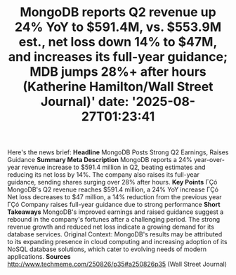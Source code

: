 ﻿---
title: "MongoDB reports Q2 revenue up 24% YoY to $591.4M, vs. $553.9M est., net loss down 14% to $47M, and increases its full-year guidance; MDB jumps 28%+ after hours (Katherine Hamilton/Wall Street Journal)'
date: '2025-08-27T01:23:41"
category: "Markets"
summary: ""
slug: "mongodb reports q2 revenue up 24 yoy to 5914m vs 5539m est n"
source_urls:
  - "http://www.techmeme.com/250826/p35#a250826p35"
seo:
  title: "MongoDB reports Q2 revenue up 24% YoY to $591.4M, vs. $553.9M est., net loss down 14% to $47M, and increases its full-year guidance; MDB jumps 28%+ after hours (Katherine Hamilton/Wall Street Journal) | Hash n Hedge'
  description: '"
  keywords: ["news", "markets", "brief"]
---
Here's the news brief:  **Headline** MongoDB Posts Strong Q2 Earnings, Raises Guidance  **Summary Meta Description** MongoDB reports a 24% year-over-year revenue increase to $591.4 million in Q2, beating estimates and reducing its net loss by 14%. The company also raises its full-year guidance, sending shares surging over 28% after hours.  **Key Points**  ΓÇó MongoDB's Q2 revenue reaches $591.4 million, a 24% YoY increase ΓÇó Net loss decreases to $47 million, a 14% reduction from the previous year ΓÇó Company raises full-year guidance due to strong performance  **Short Takeaways**  MongoDB's improved earnings and raised guidance suggest a rebound in the company's fortunes after a challenging period. The strong revenue growth and reduced net loss indicate a growing demand for its database services.  Original Context: MongoDB's results may be attributed to its expanding presence in cloud computing and increasing adoption of its NoSQL database solutions, which cater to evolving needs of modern applications.  **Sources** http://www.techmeme.com/250826/p35#a250826p35 (Wall Street Journal) 
